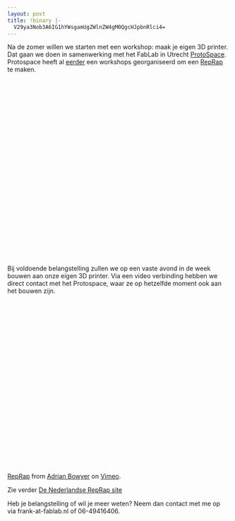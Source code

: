 ```yaml
---
layout: post
title: !binary |-
  V29ya3Nob3A6IG1hYWsgamUgZWlnZW4gM0QgcHJpbnRlci4=
---
```

<p>Na de zomer willen we starten met een workshop: maak je eigen 3D printer. Dat gaan we doen in samenwerking met het FabLab in Utrecht <a href="http://protoscape.nl">ProtoSpace</a>. Protospace heeft al <a href="http://protospace.nl/content/reprap-meeting">eerder</a> een workshops georganiseerd om een <a href="http://reprap.org/">RepRap</a> te maken.</p>
<p><object width="500" height="375"><param name="movie" value="http://www.youtube.com/v/flTVtZ4wFvY&hl=en_US&fs=1&"></param><param name="allowFullScreen" value="true"></param><param name="allowscriptaccess" value="always"></param><embed src="http://www.youtube.com/v/flTVtZ4wFvY&hl=en_US&fs=1&" type="application/x-shockwave-flash" allowscriptaccess="always" allowfullscreen="true" width="500" height="375"></embed></object></p>
<p><br/></p>
<p>Bij voldoende belangstelling zullen we op een vaste avond in de week bouwen aan onze eigen 3D printer. Via een video verbinding hebben we direct contact met het Protospace, waar ze op hetzelfde moment ook aan het bouwen zijn.</p>
<p><object width="500" height="375"><param name="allowfullscreen" value="true" /><param name="allowscriptaccess" value="always" /><param name="movie" value="http://vimeo.com/moogaloop.swf?clip_id=5202148&amp;server=vimeo.com&amp;show_title=1&amp;show_byline=1&amp;show_portrait=0&amp;color=&amp;fullscreen=1" /><embed src="http://vimeo.com/moogaloop.swf?clip_id=5202148&amp;server=vimeo.com&amp;show_title=1&amp;show_byline=1&amp;show_portrait=0&amp;color=&amp;fullscreen=1" type="application/x-shockwave-flash" allowfullscreen="true" allowscriptaccess="always" width="500" height="375"></embed></object><p><a href="http://vimeo.com/5202148">RepRap</a> from <a href="http://vimeo.com/user403878">Adrian Bowyer</a> on <a href="http://vimeo.com">Vimeo</a>.</p></p>
<p>Zie verder <a href="http://reprap.nl/">De Nederlandse RepRap site</a></p>
<p>Heb je belangstelling of wil je meer weten? Neem dan contact met me op via frank-at-fablab.nl of 06-49416406.</p>
